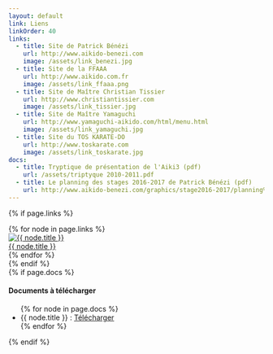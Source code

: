 ```yaml
---
layout: default
link: Liens
linkOrder: 40
links:
  - title: Site de Patrick Bénézi
    url: http://www.aikido-benezi.com
    image: /assets/link_benezi.jpg
  - title: Site de la FFAAA
    url: http://www.aikido.com.fr
    image: /assets/link_ffaaa.png
  - title: Site de Maître Christian Tissier
    url: http://www.christiantissier.com
    image: /assets/link_tissier.jpg
  - title: Site de Maître Yamaguchi
    url: http://www.yamaguchi-aikido.com/html/menu.html
    image: /assets/link_yamaguchi.jpg
  - title: Site du TOS KARATE-DO
    url: http://www.toskarate.com
    image: /assets/link_toskarate.jpg
docs:
  - title: Tryptique de présentation de l'Aiki3 (pdf)
    url: /assets/triptyque 2010-2011.pdf
  - title: Le planning des stages 2016-2017 de Patrick Bénézi (pdf)
    url: http://www.aikido-benezi.com/graphics/stage2016-2017/planning%202016-2017.pdf
---
```


{% if page.links %}
  <div class="links">
    {% for node in page.links %}
      <div class="links__link">
        <a href="{{ node.url }}" target="_blank">
          <img src="{{node.image | relative_url}}" alt="{{ node.title }}" title="{{ node.title }}" />
          <br />
          {{ node.title }}
        </a>
      </div>
    {% endfor %}
  </div>
{% endif %}

<div class="container">
  <div class="container__full">
    {% if page.docs %}
      <h4>Documents à télécharger</h4>
      <ul>
        {% for node in page.docs %}
          <li>
            {{ node.title }} : <a href="{{ node.url }}" target="_blank">Télécharger</a>
          </li>
        {% endfor %}
      </ul>
    {% endif %}
  </div>
</div>
